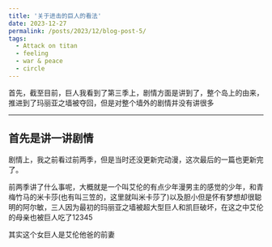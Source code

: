 ```yaml
---
title: '关于进击的巨人的看法'
date: 2023-12-27
permalink: /posts/2023/12/blog-post-5/
tags:
  - Attack on titan
  - feeling
  - war & peace
  - circle 
---
```


首先，截至目前，巨人我看到了第三季上，剧情方面是讲到了，整个岛上的由来，推进到了玛丽亚之墙被夺回，但是对整个墙外的剧情并没有讲很多

***

## 首先是讲一讲剧情

剧情上，我之前看过前两季，但是当时还没更新完动漫，这次最后的一篇也更新完了。

前两季讲了什么事呢，大概就是一个叫艾伦的有点少年漫男主的感觉的少年，和青梅竹马的米卡莎(也有叫三笠的，这里就叫米卡莎了)以及胆小但是怀有梦想却很聪明的阿尔敏，三人因为最初的玛丽亚之墙被超大型巨人和凯巨破坏，在这之中艾伦的母亲也被巨人吃了12345

<span class="heimu" title="乌拉乌拉">其实这个女巨人是艾伦他爸的前妻</span>
<!-- <span class="heimu">这个女巨人其实是他父亲的前妻</span> -->
<!-- <span style="background-color:black;">这个女巨人其实是他父亲的前妻</span> -->

